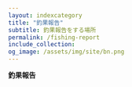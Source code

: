 ```yaml
---
layout: indexcategory
title: "釣果報告"
subtitle: 釣果報告をする場所
permalink: /fishing-report
include_collection: 
og_image: /assets/img/site/bn.png
---
```


**釣果報告**
